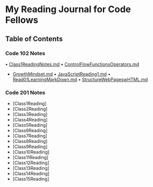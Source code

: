 # My Reading Journal for Code Fellows

## Table of Contents

### Code 102 Notes

• [Class1ReadingNotes.md](https://github.com/exir3366/reading-notes/files/10049382/Class1ReadingNotes.md)
• [ControlFlowFunctionsOperators.md](https://github.com/exir3366/reading-notes/files/10049383/ControlFlowFunctionsOperators.md)
* [GrowthMindset.md](https://github.com/exir3366/reading-notes/files/10049384/GrowthMindset.md)
• [JavaScriptReading1.md](https://github.com/exir3366/reading-notes/files/10049386/JavaScriptReading1.md)
• [Read01LearningMarkDown.md](https://github.com/exir3366/reading-notes/files/10049387/Read01LearningMarkDown.md)
• [StructureWebPageswHTML.md](https://github.com/exir3366/reading-notes/files/10049388/StructureWebPageswHTML.md)

### Code 201 Notes

* [Class1Reading]
* [Class2Reading]
* [Class3Reading]
* [Class4Reading]
* [Class5Reading]
* [Class6Reading]
* [Class7Reading]
* [Class8Reading]
* [Class9Reading]
* [Class10Reading]
* [Class11Reading]
* [Class12Reading]
* [Class13Reading]
* [Class14Reading]
* [Class15Reading]
